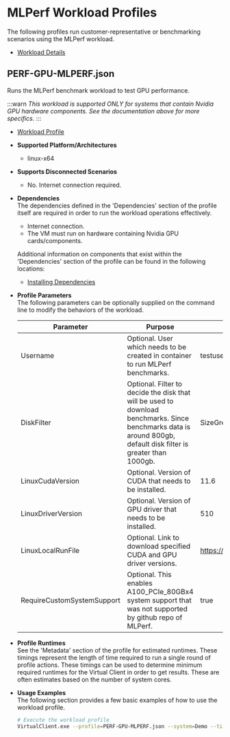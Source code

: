 ﻿# MLPerf Workload Profiles
The following profiles run customer-representative or benchmarking scenarios using the MLPerf workload.

* [Workload Details](./mlperf.md)  

## PERF-GPU-MLPERF.json
Runs the MLPerf benchmark workload to test GPU performance. 

:::warn
*This workload is supported ONLY for systems that contain Nvidia GPU hardware components. See the documentation above for more specifics.*
:::

* [Workload Profile](https://github.com/microsoft/VirtualClient/blob/main/src/VirtualClient/VirtualClient.Main/profiles/PERF-GPU-MLPERF.json) 

* **Supported Platform/Architectures**
  * linux-x64

* **Supports Disconnected Scenarios**  
  * No. Internet connection required.

* **Dependencies**  
  The dependencies defined in the 'Dependencies' section of the profile itself are required in order to run the workload operations effectively.
  * Internet connection.
  * The VM must run on hardware containing Nvidia GPU cards/components.

  Additional information on components that exist within the 'Dependencies' section of the profile can be found in the following locations:
  * [Installing Dependencies](https://microsoft.github.io/VirtualClient/docs/category/dependencies/)

* **Profile Parameters**  
  The following parameters can be optionally supplied on the command line to modify the behaviors of the workload.

  | Parameter             | Purpose | Default Value |
  |-----------------------|---------|---------------|
  | Username     | Optional. User which needs to be created in container to run MLPerf benchmarks. | testuser  |
  | DiskFilter     | Optional. Filter to decide the disk that will be used to download benchmarks. Since benchmarks data is around 800gb, default disk filter is greater than 1000gb. | SizeGreaterThan:1000gb  |
  | LinuxCudaVersion     | Optional. Version of CUDA that needs to be installed. | 11.6  |
  | LinuxDriverVersion     | Optional. Version of GPU driver that needs to be installed. | 510  |
  | LinuxLocalRunFile     | Optional. Link to download specified CUDA and GPU driver versions. | https://developer.download.nvidia.com/compute/cuda/12.0.0/local_installers/cuda_12.0.0_525.60.13_linux.run  |
  | RequireCustomSystemSupport | Optional. This enables A100_PCIe_80GBx4 system support that was not supported by github repo of MLPerf. | true |

* **Profile Runtimes**  
  See the 'Metadata' section of the profile for estimated runtimes. These timings represent the length of time required to run a single round of profile 
  actions. These timings can be used to determine minimum required runtimes for the Virtual Client in order to get results. These are often estimates based on the
  number of system cores. 

* **Usage Examples**  
  The following section provides a few basic examples of how to use the workload profile.

  ```bash
  # Execute the workload profile
  VirtualClient.exe --profile=PERF-GPU-MLPERF.json --system=Demo --timeout=1440 --packageStore="{BlobConnectionString|SAS Uri}"
  ```